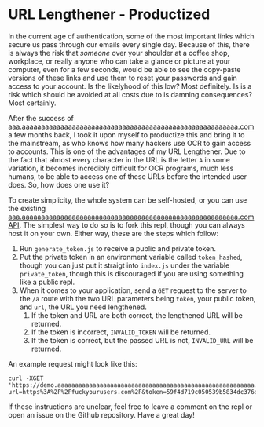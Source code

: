 # URL Lengthener - Productized

In the current age of authentication, some of the most important links which secure us pass through our emails every single day. Because of this, there is always the risk that *someone* over your shoulder at a coffee shop, workplace, or really anyone who can take a glance or picture at your computer, even for a few seconds, would be able to see the copy-paste versions of these links and use them to reset your passwords and gain access to your account. Is the likelyhood of this low? Most definitely. Is is a risk which should be avoided at all costs due to is damning consequences? Most certainly. 

After the success of [aaa.aaaaaaaaaaaaaaaaaaaaaaaaaaaaaaaaaaaaaaaaaaaaaaaaaaaaaaaa.com](https://aaa.aaaaaaaaaaaaaaaaaaaaaaaaaaaaaaaaaaaaaaaaaaaaaaaaaaaaaaaa.com/) a few months back, I took it upon myself to productize this and bring it to the mainstream, as who knows how many hackers use OCR to gain access to accounts. This is one of the advantages of my URL Lengthener. Due to the fact that almost every character in the URL is the letter `A` in some variation, it becomes incredibly difficult for OCR programs, much less humans, to be able to access one of these URLs before the intended user does. So, how does one use it?

To create simplicity, the whole system can be self-hosted, or you can use the existing [aaa.aaaaaaaaaaaaaaaaaaaaaaaaaaaaaaaaaaaaaaaaaaaaaaaaaaaaaaaa.com API](https://www.npmjs.com/package/url-lengthener#:~:text=url). The simplest way to do so is to fork this repl, though you can always host it on your own. Either way, these are the steps which follow:

1. Run `generate_token.js` to receive a public and private token.
2. Put the private token in an environment variable called `token_hashed`, though you can just put it straigt into `index.js` under the variable `private_token`, though this is discouraged if you are using something like a public repl.
3. When it comes to your application, send a `GET` request to the server to the `/a` route with the two URL parameters being `token`, your public token, and `url`, the URL you need lengthened.
   1. If the token and URL are both correct, the lengthened URL will be returned.
   2. If the token is incorrect, `INVALID_TOKEN` will be returned.
   3. If the token is correct, but the passed URL is not, `INVALID_URL` will be returned.

An example request might look like this:
```curl
curl -XGET 'https://demo.aaaaaaaaaaaaaaaaaaaaaaaaaaaaaaaaaaaaaaaaaaaaaaaaaaaaaaaa.com/a?url=https%3A%2F%2Ffuckyourusers.com%2F&token=59f4d719c050539b5834dc376d87d2d6c90af3a50767041cae9d24a10f42c2fe2471125bb1b9d7e4ec964437ec395a9a506f26ef1e35073d82518de9eb1f916c'
```

If these instructions are unclear, feel free to leave a comment on the repl or open an issue on the Github repository. Have a great day!